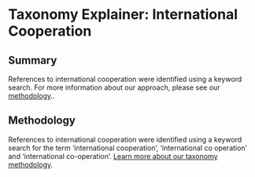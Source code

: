 # Taxonomy Explainer: International Cooperation

## Summary

References to international cooperation were identified using a keyword search. For more information about our approach, please see our [methodology](../README.md)..

## Methodology

References to international cooperation were identified using a keyword search for the term ‘international cooperation’, ‘international co operation’ and ‘international co-operation’. [Learn more about our taxonomy methodology](../README.md).
